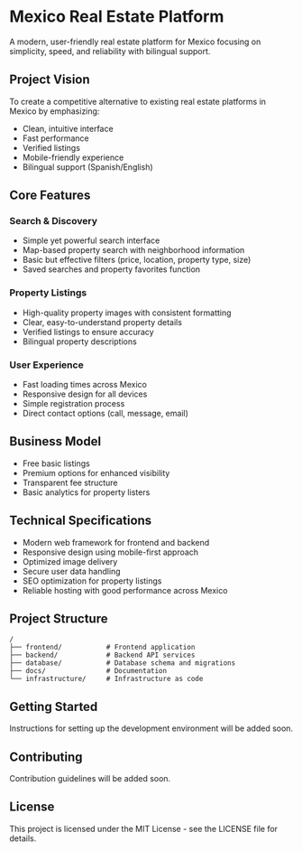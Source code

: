 # Mexico Real Estate Platform

A modern, user-friendly real estate platform for Mexico focusing on simplicity, speed, and reliability with bilingual support.

## Project Vision

To create a competitive alternative to existing real estate platforms in Mexico by emphasizing:
- Clean, intuitive interface
- Fast performance
- Verified listings
- Mobile-friendly experience
- Bilingual support (Spanish/English)

## Core Features

### Search & Discovery
- Simple yet powerful search interface
- Map-based property search with neighborhood information
- Basic but effective filters (price, location, property type, size)
- Saved searches and property favorites function

### Property Listings
- High-quality property images with consistent formatting
- Clear, easy-to-understand property details
- Verified listings to ensure accuracy
- Bilingual property descriptions

### User Experience
- Fast loading times across Mexico
- Responsive design for all devices
- Simple registration process
- Direct contact options (call, message, email)

## Business Model

- Free basic listings
- Premium options for enhanced visibility
- Transparent fee structure
- Basic analytics for property listers

## Technical Specifications

- Modern web framework for frontend and backend
- Responsive design using mobile-first approach
- Optimized image delivery
- Secure user data handling
- SEO optimization for property listings
- Reliable hosting with good performance across Mexico

## Project Structure

```
/
├── frontend/           # Frontend application
├── backend/            # Backend API services
├── database/           # Database schema and migrations
├── docs/               # Documentation
└── infrastructure/     # Infrastructure as code
```

## Getting Started

Instructions for setting up the development environment will be added soon.

## Contributing

Contribution guidelines will be added soon.

## License

This project is licensed under the MIT License - see the LICENSE file for details.
